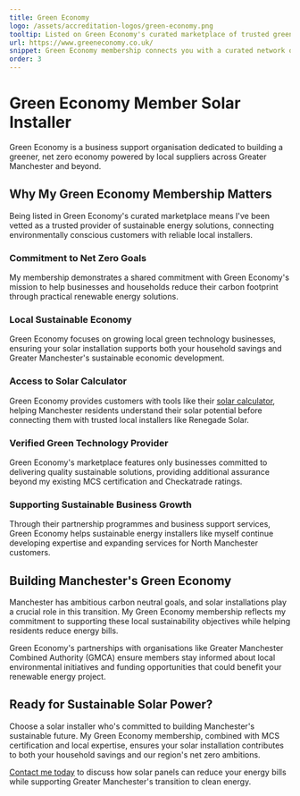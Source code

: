 ```yaml
---
title: Green Economy
logo: /assets/accreditation-logos/green-economy.png
tooltip: Listed on Green Economy's curated marketplace of trusted green technology providers
url: https://www.greeneconomy.co.uk/
snippet: Green Economy membership connects you with a curated network of sustainable businesses committed to building Manchester's net zero future.
order: 3
---
```


# Green Economy Member Solar Installer

Green Economy is a business support organisation dedicated to building a greener, net zero economy powered by local suppliers across Greater Manchester and beyond.

## Why My Green Economy Membership Matters

Being listed in Green Economy's curated marketplace means I've been vetted as a trusted provider of sustainable energy solutions, connecting environmentally conscious customers with reliable local installers.

### Commitment to Net Zero Goals

My membership demonstrates a shared commitment with Green Economy's mission to help businesses and households reduce their carbon footprint through practical renewable energy solutions.

### Local Sustainable Economy

Green Economy focuses on growing local green technology businesses, ensuring your solar installation supports both your household savings and Greater Manchester's sustainable economic development.

### Access to Solar Calculator

Green Economy provides customers with tools like their [solar calculator](https://www.greeneconomy.co.uk/tools/solar-calculator/), helping Manchester residents understand their solar potential before connecting them with trusted local installers like Renegade Solar.

### Verified Green Technology Provider

Green Economy's marketplace features only businesses committed to delivering quality sustainable solutions, providing additional assurance beyond my existing MCS certification and Checkatrade ratings.

### Supporting Sustainable Business Growth

Through their partnership programmes and business support services, Green Economy helps sustainable energy installers like myself continue developing expertise and expanding services for North Manchester customers.

## Building Manchester's Green Economy

Manchester has ambitious carbon neutral goals, and solar installations play a crucial role in this transition. My Green Economy membership reflects my commitment to supporting these local sustainability objectives while helping residents reduce energy bills.

Green Economy's partnerships with organisations like Greater Manchester Combined Authority (GMCA) ensure members stay informed about local environmental initiatives and funding opportunities that could benefit your renewable energy project.

## Ready for Sustainable Solar Power?

Choose a solar installer who's committed to building Manchester's sustainable future. My Green Economy membership, combined with MCS certification and local expertise, ensures your solar installation contributes to both your household savings and our region's net zero ambitions.

[Contact me today](/contact/) to discuss how solar panels can reduce your energy bills while supporting Greater Manchester's transition to clean energy.